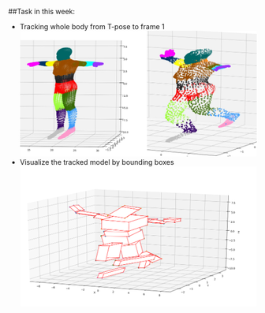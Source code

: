 ##Task in this week:
- Tracking whole body from T-pose to frame 1
![segmentation_point cloud from T-pose to frame 1](frame0_1.jpg)
- Visualize the tracked model by bounding boxes
![Bounding boxed of skeleton that tracked to frame 1](box_visualize.png)


